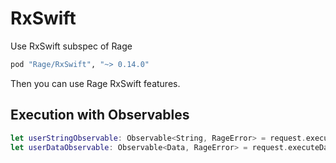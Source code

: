 RxSwift
=============================
Use RxSwift subspec of Rage
```ruby
pod "Rage/RxSwift", "~> 0.14.0"
```
Then you can use Rage RxSwift features.

## Execution with Observables ##
```swift
let userStringObservable: Observable<String, RageError> = request.executeStringObservable()
let userDataObservable: Observable<Data, RageError> = request.executeDataObservable()
```
